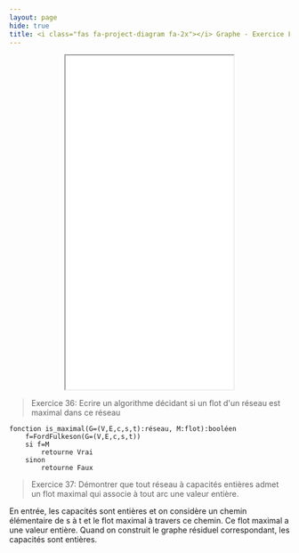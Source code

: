 ```yaml
--- 
layout: page
hide: true
title: <i class="fas fa-project-diagram fa-2x"></i> Graphe - Exercice Flot Maximal
---
```

<script type="text/javascript" async
  src="https://cdn.mathjax.org/mathjax/latest/MathJax.js?config=TeX-MML-AM_CHTML">
</script>

<center>
<iframe src="/assets/pdf/voyageur.pdf" height="600" width="60%"></iframe>
</center>

> Exercice 36: Ecrire un algorithme décidant si un flot d'un réseau est maximal dans ce réseau
```
fonction is_maximal(G=(V,E,c,s,t):réseau, M:flot):booléen
    f=FordFulkeson(G=(V,E,c,s,t))
    si f=M
        retourne Vrai
    sinon 
        retourne Faux

```

> Exercice 37: Démontrer que tout réseau à capacités entières admet un flot maximal qui associe à tout arc une valeur entière.

En entrée, les capacités sont entières et on considère un chemin élémentaire de
s à t et le flot maximal à travers ce chemin. Ce flot maximal a une valeur
entière. Quand on construit le graphe résiduel correspondant, les capacités sont
entières.
